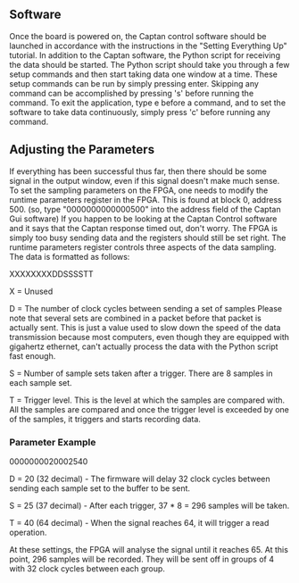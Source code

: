 ## Software

Once the board is powered on, the Captan control software should be launched in accordance with the instructions in the "Setting Everything Up" tutorial.  In addition to the Captan software, the Python script for receiving the data should be started.  The Python script should take you through a few setup commands and then start taking data one window at a time.  These setup commands can be run by simply pressing enter.  Skipping any command can be accomplished by pressing 's' before running the command.  To exit the application, type e before a command, and to set the software to take data continuously, simply press 'c' before running any command.  

## Adjusting the Parameters

If everything has been successful thus far, then there should be some signal in the output window, even if this signal doesn't make much sense.  To set the sampling parameters on the FPGA, one needs to modify the runtime parameters register in the FPGA.  This is found at block 0, address 500. (so, type "0000000000000500" into the address field of the Captan Gui software) If you happen to be looking at the Captan Control software and it says that the Captan response timed out, don't worry.  The FPGA is simply too busy sending data and the registers should still be set right.  The runtime parameters register controls three aspects of the data sampling.  The data is formatted as follows: 

XXXXXXXXDDSSSSTT

X = Unused

D = The number of clock cycles between sending a set of samples Please note that several sets are combined in a packet before that packet is actually sent.  This is just a value used to slow down the speed of the data transmission because most computers, even though they are equipped with gigahertz ethernet, can't actually process the data with the Python script fast enough.  

S = Number of sample sets taken after a trigger.  There are 8 samples in each sample set.  

T = Trigger level.  This is the level at which the samples are compared with.  All the samples are compared and once the trigger level is exceeded by one of the samples, it triggers and starts recording data.  

### Parameter Example

 0000000020002540

 D = 20 (32 decimal) - The firmware will delay 32 clock cycles between sending each sample set to the buffer to be sent. 

 S = 25 (37 decimal) - After each trigger, 37 * 8 = 296 samples will be taken. 

 T = 40 (64 decimal) - When the signal reaches 64, it will trigger a read operation.  

 At these settings, the FPGA will analyse the signal until it reaches 65.  At this point, 296 samples will be recorded.  They will be sent off in groups of 4 with 32 clock cycles between each group.  

